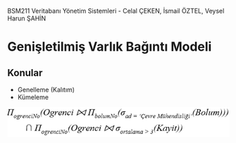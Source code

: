 BSM211 Veritabanı Yönetim Sistemleri - Celal ÇEKEN, İsmail ÖZTEL, Veysel Harun ŞAHİN

# Genişletilmiş Varlık Bağıntı Modeli

## Konular

* Genelleme (Kalıtım)
* Kümeleme



![](Sekiller/05/Soru6.png)






